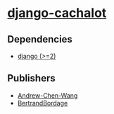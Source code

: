 # [django-cachalot](https://pypi.org/project/django-cachalot)

## Dependencies
- [django (>=2)](packages/d/django.md)



## Publishers
- [Andrew-Chen-Wang](https://pypi.org/user/Andrew-Chen-Wang)
- [BertrandBordage](https://pypi.org/user/BertrandBordage)


